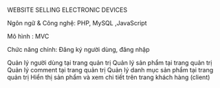 WEBSITE SELLING ELECTRONIC DEVICES 

Ngôn ngữ & Công nghệ: PHP, MySQL ,JavaScript

Mô hình : MVC

﻿﻿﻿﻿﻿Chức năng chính: Đăng ký người dùng, đăng nhập

Quản lý người dùng  tại trang quản trị
Quản lý sản phẩm  tại trang quản trị
Quản lý comment tại trang quản trị
Quản lý danh mục sản phẩm tại trang quản trị
Hiển thị sản phẩm và xem chi tiết trên trang khách hàng (client)
